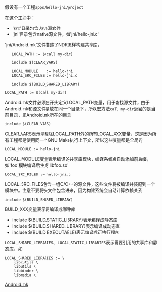 假设有一个工程`apps/hello-jni/project`

在这个工程中：
  - 'src'目录包含Java源文件
  - 'jni'目录包含native源文件，如'jni/hello-jni.c'


'jni/Android.mk'文件描述了NDK怎样构建共享库，
```
   LOCAL_PATH := $(call my-dir)

   include $(CLEAR_VARS)

   LOCAL_MODULE    := hello-jni
   LOCAL_SRC_FILES := hello-jni.c

   include $(BUILD_SHARED_LIBRARY)
```

`LOCAL_PATH := $(call my-dir)`

Android.mk文件必须在开头定义LOCAL_PATH变量，用于查找源文件，由于Android.mk和源文件是放在同一个目录下，所以宏方法`call my-dir`返回的是当前目录，即Android.mk所在的目录

`include $(CLEAR_VARS)`

CLEAR_VARS表示清理除LOCAL_PATH外的所有LOCAL_XXX变量，这是因为所有工程都是使用同一个GNU Make执行上下文，所以这些变量都是全局的

`LOCAL_MODULE := hello-jni`

LOCAL_MODULE变量表示编译的共享库模块，编译系统会自动添加前后缀，如'foo'模块编译后生成'libfoo.so'

`LOCAL_SRC_FILES := hello-jni.c`

LOCAL_SRC_FILES包含一组C/C++的源文件，这些文件将被编译并装配到一个模块中。注意不要将头文件包含进来，因为构建系统会自动计算依赖关系

`include $(BUILD_SHARED_LIBRARY)`

BUILD_XXX变量表示要编译成哪种库
- include $(BUILD_STATIC_LIBRARY)表示编译成静态库
- include $(BUILD_SHARED_LIBRARY)表示编译成动态库
- include $(BUILD_EXECUTABLE)表示编译成可执行程序

`LOCAL_SHARED_LIBRARIES`、`LOCAL_STATIC_LIBRARIES`表示需要引用的共享库和静态库，如
```
LOCAL_SHARED_LIBRARIES := \
    libcutils \
    libutils \
    libbinder \
    libmedia \
```

[Android.mk](https://developer.android.com/ndk/guides/android_mk?hl=zh-cn)